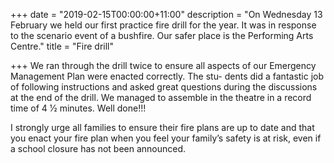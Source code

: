 +++
date = "2019-02-15T00:00:00+11:00"
description = "On Wednesday 13 February we held our first practice fire drill for the year. It was in response to the scenario event of a bushfire.  Our safer place is the Performing Arts Centre."
title = "Fire drill"

+++
We ran through the drill twice to ensure all aspects of our Emergency Management Plan were enacted correctly. The stu- dents did a fantastic job of following instructions and asked great questions during the discussions at the end of the drill. We managed to assemble in the theatre in a record time of 4 1⁄2 minutes. Well done!!!

I strongly urge all families to ensure their fire plans are up to date and that you enact your fire plan when you feel your family’s safety is at risk, even if a school closure has not been announced.
